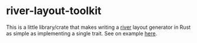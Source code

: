 # river-layout-toolkit

This is a little library/crate that makes writing a [river](https://github.com/riverwm/river) layout generator in Rust as simple as implementing a single trait. See on example [here](https://github.com/MaxVerevkin/river-layout-toolkit/blob/master/examples/test_layout.rs).
